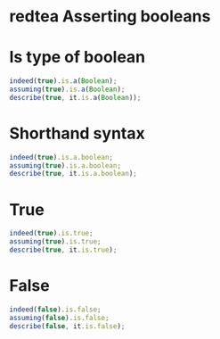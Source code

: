 redtea Asserting booleans
===

# Is type of boolean

```javascript
indeed(true).is.a(Boolean);
assuming(true).is.a(Boolean);
describe(true, it.is.a(Boolean));
```

# Shorthand syntax

```javascript
indeed(true).is.a.boolean;
assuming(true).is.a.boolean;
describe(true, it.is.a.boolean);
```

# True

```javascript
indeed(true).is.true;
assuming(true).is.true;
describe(true, it.is.true);
```

# False

```javascript
indeed(false).is.false;
assuming(false).is.false;
describe(false, it.is.false);
```
